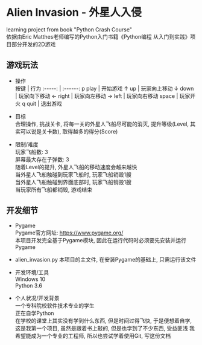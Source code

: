 # Alien Invasion - 外星人入侵
learning project from book "Python Crash Course"  
依据由Eric Matthes老师编写的Python入门书籍《Python编程 从入门到实践》项目部分开发的2D游戏

## 游戏玩法
- 操作  
    按键    | 行为
    :-----: | :------:
    p play  | 开始游戏
    ↑ up    | 玩家向上移动
    ↓ down  | 玩家向下移动
    ← right | 玩家向左移动
    → left  | 玩家向右移动
    space   | 玩家开火
    q quit  | 退出游戏

- 目标  
    合理操作, 挑战关卡, 将每一关的外星人飞船尽可能的消灭, 提升等级(Level, 其实可以说是关卡数), 取得越多的得分(Score)

- 限制/难度  
    玩家飞船数: 3  
    屏幕最大存在子弹数: 3  
    随着Level的提升, 外星人飞船的移动速度会越来越快  
    当外星人飞船触碰到玩家飞船时, 玩家飞船销毁1艘  
    当外星人飞船触碰到界面底部时, 玩家飞船销毁1艘  
    当玩家所有飞船都销毁, 游戏结束

## 开发细节
- Pygame  
    Pygame官方网址: https://www.pygame.org/  
    本项目开发完全基于Pygame模块, 因此在运行代码时必须要先安装并运行Pygame

- alien_invasion.py
    本项目的主文件, 在安装Pygame的基础上, 只需运行该文件  

- 开发环境/工具  
    Windows 10  
    Python 3.6

- 个人状况/开发背景  
    一个专科院校软件技术专业的学生  
    正在自学Python  
    在学校的课堂上其实没有学到什么东西, 但是时间过得飞快, 于是便想着自学, 这是我第一个项目, 虽然是跟着书上敲的, 但是也学到了不少东西, 受益匪浅
    我希望能成为一个专业的工程师, 所以也尝试学着使用Git, 写这份文档